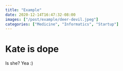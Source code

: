 ```yaml
---
title: "Example"
date: 2020-12-14T16:47:32-08:00
images: ["/post/example/deer-devil.jpeg"]
categories: ["Medicine", "Informatics", "Startup"]
---
```


# Kate is dope
Is she?
Yea :)
